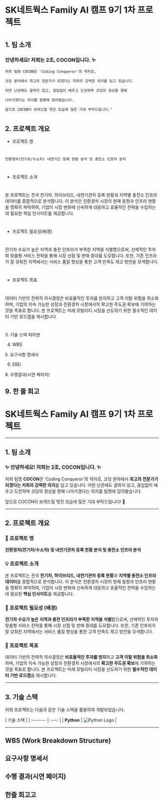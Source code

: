 

# SK네트웍스 Family AI 캠프 9기 1차 프로젝트

#

## 1. 팀 소개

 ### 안녕하세요! 저희는 2조, COCON입니다. ✨

    저희 팀명 COCON은 'Coding Conqueror'의 약자로, 

    코딩 분야에서 최고의 전문가가 되겠다는 저희의 강력한 의지를 담고 있습니다. 

    어떤 난관에도 굴하지 않고, 끊임없이 배우고 도전하며 코딩의 정상을 향해
  
    나아가겠다는 의지를 팀명에 담아봤습니다.

    앞으로 COCON이 보여드릴 멋진 모습에 많은 기대 부탁드립니다."
#
## 2. 프로젝트 개요


 - 프로젝트 명
#
    친환경차(전기차/수소차) 내연기간 등록 현황 분석 및 충전소 인프라 분석

#
 - 프로젝트 소개
#
   본 프로젝트는 전국 전기차, 하이브리드, 내연기관차 등록 현황과 지역별 충전소 인프라 데이터를 종합적으로 분석합니다. 
   이 분석은 친환경차 시장의 현재 동향과 인프라 현황을 명확히 파악하여, 기업이 시장 변화에 신속하게 대응하고 
   효율적인 전략을 수립하는 데 필요한 핵심 인사이트를 제공합니다.
#
 - 프로젝트 필요성(배경)
#
   전기차 수요가 높은 지역과 충전 인프라가 부족한 지역을 식별함으로써, 선제적인 투자와 맞춤형 서비스 전략을 통해 
   시장 선점 및 판매 증대를 도모합니다. 
   또한, 기존 인프라가 잘 갖춰진 지역에서는 서비스 품질 향상을 통한 고객 만족도 제고 방안을 모색합니다.
#
 - 프로젝트 목표
#
   데이터 기반의 전략적 의사결정은 비효율적인 투자를 방지하고 고객 이탈 위험을 최소화하며, 
   기업의 지속 가능한 성장과 친환경차 시장에서의 확고한 주도권 확보에 기여하는 것을 목표로 합니다. 
   본 프로젝트는 미래 모빌리티 시장을 선도하기 위한 필수적인 데이터 기반 로드맵을 제시합니다

#
3. 기술 스택
파이썬


4. WBS

5. 요구사항 명세서

6. ERD

8. 수행결과(시연 페이지)

9. 한 줄 회고
---------------------------------------------------------------------------------------------------------------------
# SK네트웍스 Family AI 캠프 9기 1차 프로젝트

---

## 1. 팀 소개

### ✨ 안녕하세요! 저희는 2조, COCON입니다. ✨

저희 팀명 **COCON**은 'Coding Conqueror'의 약자로, 코딩 분야에서 **최고의 전문가가 되겠다는 저희의 강력한 의지**를 담고 있습니다. 어떤 난관에도 굴하지 않고, 끊임없이 배우고 도전하며 코딩의 정상을 향해 나아가겠다는 의지를 팀명에 담아봤습니다.

앞으로 COCON이 보여드릴 멋진 모습에 많은 기대 부탁드립니다! 🚀

---

## 2. 프로젝트 개요

### 📍 프로젝트 명

**친환경차(전기차/수소차) 및 내연기관차 등록 현황 분석 및 충전소 인프라 분석**

### 💡 프로젝트 소개

본 프로젝트는 전국 **전기차, 하이브리드, 내연기관차 등록 현황**과 **지역별 충전소 인프라 데이터**를 종합적으로 분석합니다. 이 분석은 친환경차 시장의 현재 동향과 인프라 현황을 명확히 파악하여, 기업이 시장 변화에 신속하게 대응하고 효율적인 전략을 수립하는 데 필요한 **핵심 인사이트**를 제공합니다.

### 🌱 프로젝트 필요성 (배경)

**전기차 수요가 높은 지역과 충전 인프라가 부족한 지역을 식별**함으로써, 선제적인 투자와 맞춤형 서비스 전략을 통해 시장 선점 및 판매 증대를 도모합니다. 또한, 기존 인프라가 잘 갖춰진 지역에서는 서비스 품질 향상을 통한 고객 만족도 제고 방안을 모색합니다.

### 🎯 프로젝트 목표

데이터 기반의 전략적 의사결정은 **비효율적인 투자를 방지**하고 **고객 이탈 위험을 최소화**하며, 기업의 지속 가능한 성장과 친환경차 시장에서의 **확고한 주도권 확보**에 기여하는 것을 목표로 합니다. 본 프로젝트는 미래 모빌리티 시장을 선도하기 위한 **필수적인 데이터 기반 로드맵**을 제시합니다.

---

## 3. 기술 스택

저희 프로젝트는 다음과 같은 기술 스택을 활용하여 개발되었습니다.

| 기술 스택 |
| :------- | :---: |
| **Python** | ![Python Logo](https://img.shields.io/badge/Python-3776AB?style=for-the-badge&logo=python&logoColor=white) |

---

## WBS (Work Breakdown Structure)

## 요구사항 명세서

## 수행 결과(시연 페이지)

## 한줄 회고고

